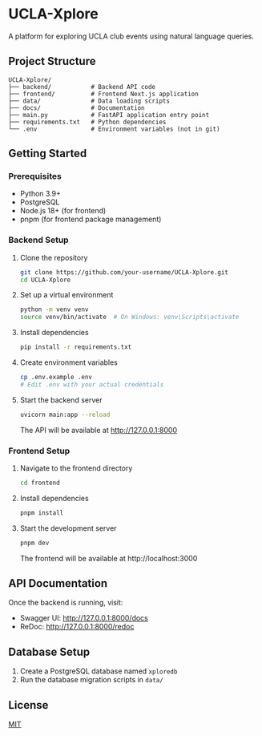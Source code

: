 # UCLA-Xplore

A platform for exploring UCLA club events using natural language queries.

## Project Structure

```
UCLA-Xplore/
├── backend/           # Backend API code
├── frontend/          # Frontend Next.js application
├── data/              # Data loading scripts 
├── docs/              # Documentation
├── main.py            # FastAPI application entry point
├── requirements.txt   # Python dependencies
└── .env               # Environment variables (not in git)
```

## Getting Started

### Prerequisites

- Python 3.9+
- PostgreSQL
- Node.js 18+ (for frontend)
- pnpm (for frontend package management)

### Backend Setup

1. Clone the repository
   ```bash
   git clone https://github.com/your-username/UCLA-Xplore.git
   cd UCLA-Xplore
   ```

2. Set up a virtual environment
   ```bash
   python -m venv venv
   source venv/bin/activate  # On Windows: venv\Scripts\activate
   ```

3. Install dependencies
   ```bash
   pip install -r requirements.txt
   ```

4. Create environment variables
   ```bash
   cp .env.example .env
   # Edit .env with your actual credentials
   ```

5. Start the backend server
   ```bash
   uvicorn main:app --reload
   ```
   The API will be available at http://127.0.0.1:8000

### Frontend Setup

1. Navigate to the frontend directory
   ```bash
   cd frontend
   ```

2. Install dependencies
   ```bash
   pnpm install
   ```

3. Start the development server
   ```bash
   pnpm dev
   ```
   The frontend will be available at http://localhost:3000

## API Documentation

Once the backend is running, visit:
- Swagger UI: http://127.0.0.1:8000/docs
- ReDoc: http://127.0.0.1:8000/redoc

## Database Setup

1. Create a PostgreSQL database named `xploredb`
2. Run the database migration scripts in `data/`

## License

[MIT](LICENSE)
